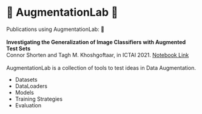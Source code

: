 # 🧫 AugmentationLab 🧫
Publications using AugmentationLab: 📜 <br /><br />
<b>Investigating the Generalization of Image Classifiers with Augmented Test Sets</b><br />
Connor Shorten and Tagh M. Khoshgoftaar, in ICTAI 2021.
<a href = "https://github.com/CShorten/AugmentationZoo/blob/main/Notebooks/Investigating_Generalization.ipynb">Notebook Link</a>
<br /><br />
AugmentationLab is a collection of tools to test ideas in Data Augmentation.<br />
<ul>
  <li> Datasets </li>
  <li> DataLoaders </li>
  <li> Models </li>
  <li> Training Strategies </li>
  <li> Evaluation </li>
</ul>
